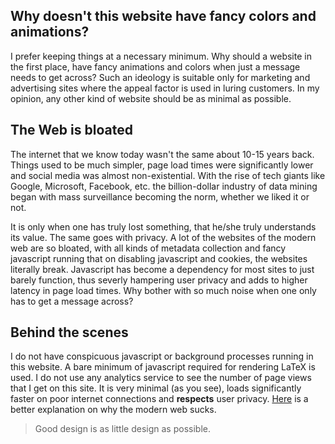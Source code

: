 ## Why doesn't this website have fancy colors and animations?

I prefer keeping things at a necessary minimum. Why should a website in the first place, have fancy animations and colors when just a message needs to get across? Such an ideology is suitable only for marketing and advertising sites where the appeal factor is used in luring customers. In my opinion, any other kind of website should be as minimal as possible.

## The Web is bloated

The internet that we know today wasn't the same about 10-15 years back. Things used to be much simpler, page load times were significantly lower and social media was almost non-existential. With the rise of tech giants like Google, Microsoft, Facebook, etc. the billion-dollar industry of data mining began with mass surveillance becoming the norm, whether we liked it or not.

It is only when one has truly lost something, that he/she truly understands its value. The same goes with privacy. A lot of the websites of the modern web are so bloated, with all kinds of metadata collection and fancy javascript running that on disabling javascript and cookies, the websites literally break. Javascript has become a dependency for most sites to just barely function, thus severly hampering user privacy and adds to higher latency in page load times. Why bother with so much noise when one only has to get a message across?

## Behind the scenes

I do not have conspicuous javascript or background processes running in this website. A bare minimum of javascript required for rendering LaTeX is used. I do not use any analytics service to see the number of page views that I get on this site. It is very minimal (as you see), loads significantly faster on poor internet connections and **respects** user privacy. [Here](https://suckless.org/sucks/web/) is a better explanation on why the modern web sucks.

> Good design is as little design as possible.
